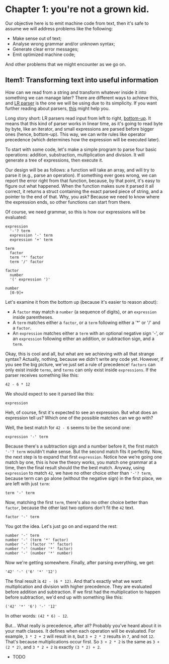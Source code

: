 # Chapter 1: you're not a grown kid.

Our objective here is to emit machine code from text, then it's safe to assume
we will address problems like the following:

 + Make sense out of text;
 + Analyse wrong grammar and/or unknown syntax;
 + Generate clear error messages;
 + Emit optimized machine code;

And other problems that we might encounter as we go on.

## Item1: Transforming text into useful information

How can we read from a string and transform whatever inside it into
something we can manage later? There are different ways to achieve
this, and [LR parser](https://en.wikipedia.org/wiki/LR_parser) is
the one we will be using due to its simplicity. If you want further reading about parsers,
[this](https://en.wikipedia.org/wiki/Category:Parsing_algorithms) might help you.

Long story short: LR parsers read input from left
to right, [bottom-up](https://en.wikipedia.org/wiki/Bottom-up_parsing). It means
that this kind of parser works in linear time, as it's going to read byte by byte, like
an iterator, and small expressions are parsed before bigger ones (hence, bottom-up). This way,
we can write rules like operator precedence (which determines how the expression will be
executed later).

To start with some code, let's make a simple program to parse four basic operations:
addition, substraction, multiplication and division. It will generate a tree of expressions,
then execute it.

Our design will be as follows: a function will take an array, and will try to parse it (e.g.,
parse an operation). If something ever goes wrong, we can report the error right from that
function, because, by that point, it's easy to figure out what happened. When the function
makes sure it parsed it all correct, it returns a struct containing the exact parsed piece
of string, and a pointer to the end of that. Why, you ask? Because we need to know
where the expression ends, so other functions can start from there.

Of course, we need grammar, so this is how our expressions will be evaluated:

    expression
      '-'? term 
      expression '-' term
      expression '+' term

    term
      factor
      term '*' factor
      term '/' factor

    factor
      number
      '(' expression ')'

    number
      [0-9]+

Let's examine it from the bottom up (because it's easier to reason about):

+ A `factor` may match a `number` (a sequence of digits), or an `expression`
  inside parentheses.
+ A `term` matches either a `factor`, or a `term` following either a '*' or '/' and a `factor`.
+ An `expression` matches either a `term` with an optional negative sign '-',
  or an `expression` following either an addition, or subtraction sign, and a `term`.

Okay, this is cool and all, but what are we achieving with all that strange syntax?
Actually, nothing, because we didn't write any code yet. However, if
you see the big picture, we've just set a rule of precedence! `factors`
can only exist inside `terms`, and `terms` can only exist inside `expressions`.
If the parser receives something like this:

    42 - 6 * 12

We should expect to see it parsed like this:

    expression

Heh, of course, first it's expected to see an expression. But what does an
expression tell us? Which one of the possible matches can we go with?

Well, the best match for `42 - 6` seems to be the second one:

    expression '-' term

Because there's a subtraction sign and a number before it, the
first match `'-'? term` wouldn't make sense. But the second match
fits it perfectly. Now, the next step is to expand that first `expression`.
Notice how we're going one match by one, this is how the theory works,
you match one grammar at a time, then the final result should the
the best match. Anyway, using `expression` to match `42`, we have
no other choice other than `'-'? term`, because term can go
alone (without the negative sign) in the first place, we are left
with just `term`:

    term '-' term

Now, matching the first `term`, there's also no other choice
better than `factor`, because the other last two options
don't fit the `42` text.

    factor '-' term

You got the idea. Let's just go on and expand the rest:

    number '-' term
    number '-' (term '*' factor)
    number '-' (factor '*' factor)
    number '-' (number '*' factor)
    number '-' (number '*' number)

Now we're getting somewhere. Finally, after parsing everything, we get:

    '42' '-' ('6' '*' '12')

The final result is `42 - (6 * 12)`. And that's exactly what we
want: multiplication and division with higher precedence.
They are evaluated before addition and subtraction. If we first had
the multiplication to happen before subtraction, we'd end up with
something like this:

    ('42' '*' '6') '-' '12'

In other words: `(42 * 6) - 12`.

But... What really is precedence, after all? Probably you've heard about it
in your math classes. It defines when each operation will be evaluated.
For example, `3 * 2 + 2` will result in `8`, but `3 + 2 * 2` results in `7`, and
not `12`. That's because multiplications occur first. So `3 + 2 * 2` is the same as
`3 + (2 * 2)`, and `3 * 2 + 2` is exactly `(3 * 2) + 2`.

+  TODO
